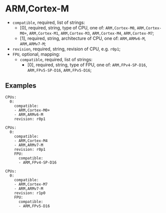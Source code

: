 ARM,Cortex-M
============

- `compatible`, required, list of strings:
  - [0], required, string, type of CPU, one of: `ARM,Cortex-M0`, `ARM,Cortex-M0+`, `ARM,Cortex-M1`, `ARM,Cortex-M3`,
  `ARM,Cortex-M4`, `ARM,Cortex-M7`;
  - [1], required, string, architecture of CPU, one of: `ARM,ARMv6-M`, `ARM,ARMv7-M`;
- `revision`, required, string, revision of CPU, e.g. `r0p1`;
- `FPU`, optional, mapping:
  - `compatible`, required, list of strings:
    - [0], required, string, type of FPU, one of: `ARM,FPv4-SP-D16`, `ARM,FPv5-SP-D16`, `ARM,FPv5-D16`;

Examples
--------

```
CPUs:
  0:
    compatible:
    - ARM,Cortex-M0+
    - ARM,ARMv6-M
    revision: r0p1
```

```
CPUs:
  0:
    compatible:
    - ARM,Cortex-M4
    - ARM,ARMv7-M
    revision: r0p1
    FPU:
      compatible:
      - ARM,FPv4-SP-D16
```

```
CPUs:
  0:
    compatible:
    - ARM,Cortex-M7
    - ARM,ARMv7-M
    revision: r1p0
    FPU:
      compatible:
      - ARM,FPv5-D16
```
